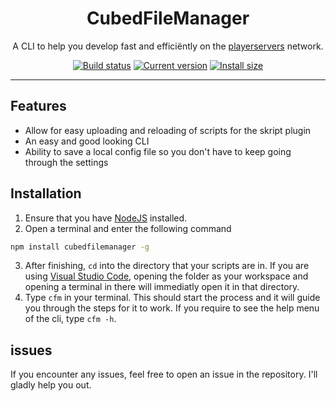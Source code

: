 
<div align="center">
    <h1>CubedFileManager</h1>
	<p>A CLI to help you develop fast and efficiëntly on the <a href="https://playerservers.com/">playerservers</a> network.</p>
	<a href="https://github.com/supercrafter100/cubedfilemanager/actions"><img src="https://github.com/supercrafter100/cubedfilemanager/actions/workflows/npm-publish.yml/badge.svg?branch=master" alt="Build status"></a>
	<a href="https://packagephobia.now.sh/result?p=cubedfilemanager"><img src="https://badgen.net/packagephobia/install/cubedfilemanager" alt="Current version"></a>
	<a href="https://www.npmjs.com/package/cubedfilemanager"><img src="https://img.shields.io/npm/v/cubedfilemanager" alt="Install size"></a>
</div>

---

## Features

- Allow for easy uploading and reloading of scripts for the skript plugin
- An easy and good looking CLI
- Ability to save a local config file so you don't have to keep going through the settings

## Installation

1. Ensure that you have [NodeJS](https://nodejs.org/en/) installed.
2. Open a terminal and enter the following command
```bash
npm install cubedfilemanager -g
```
3. After finishing, `cd` into the directory that your scripts are in. If you are using [Visual Studio Code](https://code.visualstudio.com/), opening the folder as your workspace and opening a terminal in there will immediatly open it in that directory. 
4. Type `cfm` in your terminal. This should start the process and it will guide you through the steps for it to work. If you require to see the help menu of the cli, type `cfm -h`.

## issues

If you encounter any issues, feel free to open an issue in the repository. I'll gladly help you out.